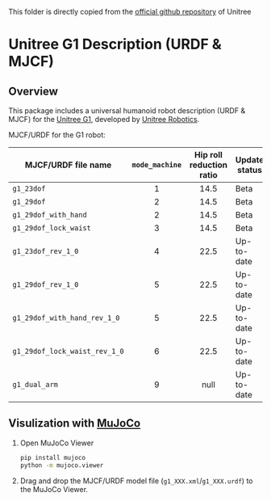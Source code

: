 This folder is directly copied from the [official github repository](https://github.com/unitreerobotics/unitree_ros/tree/master) of Unitree

# Unitree G1 Description (URDF & MJCF)

## Overview

This package includes a universal humanoid robot description (URDF & MJCF) for the [Unitree G1](https://www.unitree.com/g1/), developed by [Unitree Robotics](https://www.unitree.com/).

MJCF/URDF for the G1 robot:

| MJCF/URDF file name           | `mode_machine` | Hip roll reduction ratio | Update status | dof#leg | dof#waist | dof#arm | dof#hand |
| ----------------------------- | :------------: | :----------------------: | ------------- | :-----: | :-------: | :-----: | :------: |
| `g1_23dof`                    |       1        |           14.5           | Beta          |   6*2   |     1     |   5*2   |    0     |
| `g1_29dof`                    |       2        |           14.5           | Beta          |   6*2   |     3     |   7*2   |    0     |
| `g1_29dof_with_hand`          |       2        |           14.5           | Beta          |   6*2   |     3     |   7*2   |   7*2    |
| `g1_29dof_lock_waist`         |       3        |           14.5           | Beta          |   6*2   |     1     |   7*2   |    0     |
| `g1_23dof_rev_1_0`            |       4        |           22.5           | Up-to-date    |   6*2   |     1     |   5*2   |    0     |
| `g1_29dof_rev_1_0`            |       5        |           22.5           | Up-to-date    |   6*2   |     3     |   7*2   |    0     |
| `g1_29dof_with_hand_rev_1_0`  |       5        |           22.5           | Up-to-date    |   6*2   |     3     |   7*2   |   7*2    |
| `g1_29dof_lock_waist_rev_1_0` |       6        |           22.5           | Up-to-date    |   6*2   |     1     |   7*2   |    0     |
| `g1_dual_arm`                 |       9        |           null           | Up-to-date    |    0    |     0     |   7*2   |    0     |

## Visulization with [MuJoCo](https://github.com/google-deepmind/mujoco)

1. Open MuJoCo Viewer

   ```bash
   pip install mujoco
   python -m mujoco.viewer
   ```

2. Drag and drop the MJCF/URDF model file (`g1_XXX.xml`/`g1_XXX.urdf`) to the MuJoCo Viewer.
